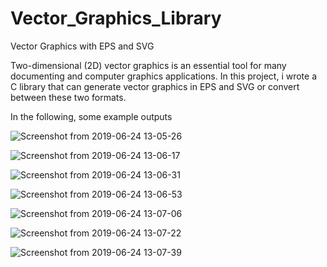 # Vector_Graphics_Library
Vector Graphics with EPS and SVG

Two-dimensional (2D) vector graphics is an essential tool for many documenting and computer graphics applications.
In this project, i wrote a C library that can generate vector graphics in EPS and SVG or convert between these two formats.

In the following, some example outputs

![Screenshot from 2019-06-24 13-05-26](https://user-images.githubusercontent.com/44784772/60010752-1cd24280-9681-11e9-8ea6-422c477c0e7a.png)

![Screenshot from 2019-06-24 13-06-17](https://user-images.githubusercontent.com/44784772/60010754-1e036f80-9681-11e9-85ba-7fc0440a3417.png)

![Screenshot from 2019-06-24 13-06-31](https://user-images.githubusercontent.com/44784772/60010759-1fcd3300-9681-11e9-977c-600bd91b3d51.png)

![Screenshot from 2019-06-24 13-06-53](https://user-images.githubusercontent.com/44784772/60010763-20fe6000-9681-11e9-92ab-b31267d11008.png)

![Screenshot from 2019-06-24 13-07-06](https://user-images.githubusercontent.com/44784772/60010766-222f8d00-9681-11e9-8612-1ee4416e9dfc.png)

![Screenshot from 2019-06-24 13-07-22](https://user-images.githubusercontent.com/44784772/60010769-2491e700-9681-11e9-812c-982b7c9709f3.png)

![Screenshot from 2019-06-24 13-07-39](https://user-images.githubusercontent.com/44784772/60010771-25c31400-9681-11e9-9483-40da82900ca2.png)
